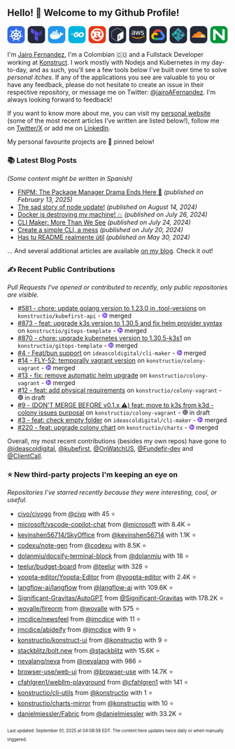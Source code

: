 <!-- DO NOT EDIT THIS FILE DIRECTLY! This file was automatically generated from the tool in this repo. -->

## Hello! 👋 Welcome to my Github Profile!

<p align="center">
  <picture>
    <source media="(prefers-color-scheme: dark)" srcset="images/icons-dark.png">
    <source media="(prefers-color-scheme: light)" srcset="images/icons-light.png">
    <img src="images/icons-dark.png" alt="technologies I use">
  </picture>
</p>

I'm [Jairo Fernandez](https://www.linkedin.com/in/jairofernandezvega/), I'm a Colombian 🇨🇴 and a Fullstack Developer working at [Konstruct](https://konstruct.io). I work mostly with Nodejs and Kubernetes in my day-to-day, and as such, you'll see a few tools below I've built over time to solve *personal itches*. If any of the applications you see are valuable to you or have any feedback, please do not hesitate to create an issue in their respective repository, or message me on Twitter: [@jairoAFernandez](https://x.com/jairoAFernandez). I'm always looking forward to feedback!

If you want to know more about me, you can visit my [personal website](https://dev.to/jairofernandez) (some of the most recent articles I've written are listed below!), follow me on [Twitter/X](https://x.com/jairoAFernandez) or add me on [LinkedIn](https://www.linkedin.com/in/jairofernandezvega/).

My personal favourite projects are 📌 pinned below!
### 📚 Latest Blog Posts

*(Some content might be written in Spanish)*


* [FNPM: The Package Manager Drama Ends Here 🚀](https://dev.to/jairofernandez/fnpm-the-package-manager-drama-ends-here-4i0f?ref=github-profile) *(published on February 13, 2025)*
* [The sad story of node update!](https://dev.to/jairofernandez/the-sad-story-of-node-update-21gd?ref=github-profile) *(published on August 14, 2024)*
* [Docker is destroying my machine! 💥](https://dev.to/jairofernandez/docker-is-destroying-my-machine-53p4?ref=github-profile) *(published on July 26, 2024)*
* [CLI Maker: More Than We See](https://dev.to/jairofernandez/-cli-maker-more-than-we-see-3gk4?ref=github-profile) *(published on July 24, 2024)*
* [Create a simple CLI, a mess](https://dev.to/jairofernandez/create-a-simple-cli-a-mess-2g7j?ref=github-profile) *(published on July 20, 2024)*
* [Has tu README realmente útil](https://dev.to/jairofernandez/has-tu-readme-realmente-util-49ea?ref=github-profile) *(published on May 30, 2024)*

... And several additional articles are available [on my blog](https://dev.to/jairofernandez/). Check it out!
### ✍️ Recent Public Contributions

*Pull Requests I've opened or contributed to recently, only public repositories are visible.*


* [#581 - chore: update golang version to 1.23.0 in .tool-versions](https://github.com/konstructio/kubefirst-api/pull/581) on `konstructio/kubefirst-api` - <img src="images/github-merged.png" width="12px" height="12px"> merged
* [#873 - feat: upgrade k3s version to 1.30.5 and fix helm provider syntax](https://github.com/konstructio/gitops-template/pull/873) on `konstructio/gitops-template` - <img src="images/github-merged.png" width="12px" height="12px"> merged
* [#870 - chore: upgrade kubernetes version to 1.30.5-k3s1](https://github.com/konstructio/gitops-template/pull/870) on `konstructio/gitops-template` - <img src="images/github-merged.png" width="12px" height="12px"> merged
* [#4 - Feat/bun support](https://github.com/ideascoldigital/cli-maker/pull/4) on `ideascoldigital/cli-maker` - <img src="images/github-merged.png" width="12px" height="12px"> merged
* [#14 - FLY-52: temporally vagrant version](https://github.com/konstructio/colony-vagrant/pull/14) on `konstructio/colony-vagrant` - <img src="images/github-merged.png" width="12px" height="12px"> merged
* [#13 - fix: remove automatic helm upgrade](https://github.com/konstructio/colony-vagrant/pull/13) on `konstructio/colony-vagrant` - <img src="images/github-merged.png" width="12px" height="12px"> merged
* [#12 - feat: add physical requirements](https://github.com/konstructio/colony-vagrant/pull/12) on `konstructio/colony-vagrant` - <img src="images/github-draft.png" width="12px" height="12px"> in draft
* [#9 - (DON'T MERGE BEFORE v0.1.x ⚠️)  feat: move to k3s from k3d - colony issues purposal](https://github.com/konstructio/colony-vagrant/pull/9) on `konstructio/colony-vagrant` - <img src="images/github-draft.png" width="12px" height="12px"> in draft
* [#3 - feat: check empty folder](https://github.com/ideascoldigital/cli-maker/pull/3) on `ideascoldigital/cli-maker` - <img src="images/github-merged.png" width="12px" height="12px"> merged
* [#220 - feat: upgrade colony chart](https://github.com/konstructio/charts/pull/220) on `konstructio/charts` - <img src="images/github-merged.png" width="12px" height="12px"> merged

Overall, my most recent contributions (besides my own repos) have gone to 
[@ideascoldigital](https://github.com/ideascoldigital),
[@kubefirst](https://github.com/kubefirst),
[@OnWatchUS](https://github.com/OnWatchUS),
[@Fundefir-dev](https://github.com/Fundefir-dev)
and [@ClientCall](https://github.com/ClientCall).
### ⭐ New third-party projects I'm keeping an eye on

*Repositories I've starred recently because they were interesting, cool, or useful.*


* [civo/civogo](https://github.com/civo/civogo) from [@civo](https://github.com/civo) with 45 ⭐️
* [microsoft/vscode-copilot-chat](https://github.com/microsoft/vscode-copilot-chat) from [@microsoft](https://github.com/microsoft) with 8.4K ⭐️
* [kevinshen56714/SkyOffice](https://github.com/kevinshen56714/SkyOffice) from [@kevinshen56714](https://github.com/kevinshen56714) with 1.1K ⭐️
* [codexu/note-gen](https://github.com/codexu/note-gen) from [@codexu](https://github.com/codexu) with 8.5K ⭐️
* [dolanmiu/docsify-terminal-block](https://github.com/dolanmiu/docsify-terminal-block) from [@dolanmiu](https://github.com/dolanmiu) with 18 ⭐️
* [teelur/budget-board](https://github.com/teelur/budget-board) from [@teelur](https://github.com/teelur) with 328 ⭐️
* [yoopta-editor/Yoopta-Editor](https://github.com/yoopta-editor/Yoopta-Editor) from [@yoopta-editor](https://github.com/yoopta-editor) with 2.4K ⭐️
* [langflow-ai/langflow](https://github.com/langflow-ai/langflow) from [@langflow-ai](https://github.com/langflow-ai) with 109.6K ⭐️
* [Significant-Gravitas/AutoGPT](https://github.com/Significant-Gravitas/AutoGPT) from [@Significant-Gravitas](https://github.com/Significant-Gravitas) with 178.2K ⭐️
* [wovalle/fireorm](https://github.com/wovalle/fireorm) from [@wovalle](https://github.com/wovalle) with 575 ⭐️
* [jmcdice/newsfeel](https://github.com/jmcdice/newsfeel) from [@jmcdice](https://github.com/jmcdice) with 11 ⭐️
* [jmcdice/abideify](https://github.com/jmcdice/abideify) from [@jmcdice](https://github.com/jmcdice) with 9 ⭐️
* [konstructio/konstruct-ui](https://github.com/konstructio/konstruct-ui) from [@konstructio](https://github.com/konstructio) with 9 ⭐️
* [stackblitz/bolt.new](https://github.com/stackblitz/bolt.new) from [@stackblitz](https://github.com/stackblitz) with 15.6K ⭐️
* [nevalang/neva](https://github.com/nevalang/neva) from [@nevalang](https://github.com/nevalang) with 986 ⭐️
* [browser-use/web-ui](https://github.com/browser-use/web-ui) from [@browser-use](https://github.com/browser-use) with 14.7K ⭐️
* [cfahlgren1/webllm-playground](https://github.com/cfahlgren1/webllm-playground) from [@cfahlgren1](https://github.com/cfahlgren1) with 141 ⭐️
* [konstructio/cli-utils](https://github.com/konstructio/cli-utils) from [@konstructio](https://github.com/konstructio) with 1 ⭐️
* [konstructio/charts-mirror](https://github.com/konstructio/charts-mirror) from [@konstructio](https://github.com/konstructio) with 10 ⭐️
* [danielmiessler/Fabric](https://github.com/danielmiessler/Fabric) from [@danielmiessler](https://github.com/danielmiessler) with 33.2K ⭐️

<sup><sub>Last updated: September 01, 2025 at 04:08:58 EDT. The content here updates twice daily or when manually triggered.</sup></sub>